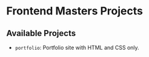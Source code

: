 # Frontend Masters Projects

## Available Projects

* `portfolio`: Portfolio site with HTML and CSS only.
